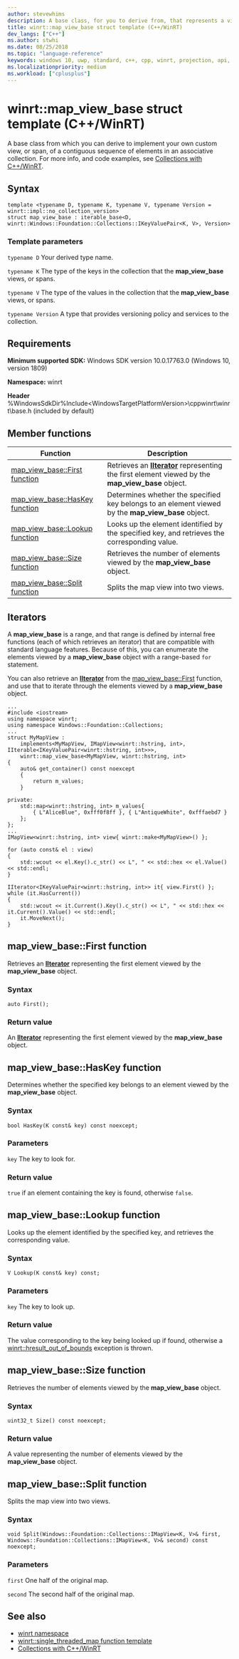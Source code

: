 ```yaml
---
author: stevewhims
description: A base class, for you to derive from, that represents a view of a contiguous sequence of elements in an associative collection.
title: winrt::map_view_base struct template (C++/WinRT)
dev_langs: ["C++"]
ms.author: stwhi
ms.date: 08/25/2018
ms.topic: "language-reference"
keywords: windows 10, uwp, standard, c++, cpp, winrt, projection, api, reference, map, view, associative, collection
ms.localizationpriority: medium
ms.workload: ["cplusplus"]
---
```


# winrt::map_view_base struct template (C++/WinRT)

A base class from which you can derive to implement your own custom view, or span, of a contiguous sequence of elements in an associative collection. For more info, and code examples, see [Collections with C++/WinRT](/windows/uwp/cpp-and-winrt-apis/collections).

## Syntax
```cppwinrt
template <typename D, typename K, typename V, typename Version = winrt::impl::no_collection_version>
struct map_view_base : iterable_base<D, winrt::Windows::Foundation::Collections::IKeyValuePair<K, V>, Version>
```

### Template parameters
`typename D`
Your derived type name.

`typename K`
The type of the keys in the collection that the **map_view_base** views, or spans.

`typename V`
The type of the values in the collection that the **map_view_base** views, or spans.

`typename Version`
A type that provides versioning policy and services to the collection.

## Requirements
**Minimum supported SDK:** Windows SDK version 10.0.17763.0 (Windows 10, version 1809)

**Namespace:** winrt

**Header** %WindowsSdkDir%Include\<WindowsTargetPlatformVersion>\cppwinrt\winrt\base.h (included by default)

## Member functions
|Function|Description|
|------------|-----------------|
|[map_view_base::First function](#map_view_basefirst-function)|Retrieves an [**IIterator**](/uwp/api/windows.foundation.collections.iiterator_t_) representing the first element viewed by the **map_view_base** object.|
|[map_view_base::HasKey function](#map_view_basehaskey-function)|Determines whether the specified key belongs to an element viewed by the **map_view_base** object.|
|[map_view_base::Lookup function](#map_view_baselookup-function)|Looks up the element identified by the specified key, and retrieves the corresponding value.|
|[map_view_base::Size function](#map_view_basesize-function)|Retrieves the number of elements viewed by the **map_view_base** object.|
|[map_view_base::Split function](#map_view_basesplit-function)|Splits the map view into two views.|

## Iterators
A **map_view_base** is a range, and that range is defined by internal free functions (each of which retrieves an iterator) that are compatible with standard language features. Because of this, you can enumerate the elements viewed by a **map_view_base** object with a range-based `for` statement.

You can also retrieve an [**IIterator**](/uwp/api/windows.foundation.collections.iiterator_t_) from the [map_view_base::First](#map_view_basefirst-function) function, and use that to iterate through the elements viewed by a **map_view_base** object.

```cppwinrt
...
#include <iostream>
using namespace winrt;
using namespace Windows::Foundation::Collections;
...
struct MyMapView :
    implements<MyMapView, IMapView<winrt::hstring, int>, IIterable<IKeyValuePair<winrt::hstring, int>>>,
    winrt::map_view_base<MyMapView, winrt::hstring, int>
{
    auto& get_container() const noexcept
    {
        return m_values;
    }

private:
    std::map<winrt::hstring, int> m_values{
        { L"AliceBlue", 0xfff0f8ff }, { L"AntiqueWhite", 0xfffaebd7 }
    };
};
...
IMapView<winrt::hstring, int> view{ winrt::make<MyMapView>() };

for (auto const& el : view)
{
    std::wcout << el.Key().c_str() << L", " << std::hex << el.Value() << std::endl;
}

IIterator<IKeyValuePair<winrt::hstring, int>> it{ view.First() };
while (it.HasCurrent())
{
    std::wcout << it.Current().Key().c_str() << L", " << std::hex << it.Current().Value() << std::endl;
    it.MoveNext();
}
```

## map_view_base::First function
Retrieves an [**IIterator**](/uwp/api/windows.foundation.collections.iiterator_t_) representing the first element viewed by the **map_view_base** object.

### Syntax
```cppwinrt
auto First();
```

### Return value
An [**IIterator**](/uwp/api/windows.foundation.collections.iiterator_t_) representing the first element viewed by the **map_view_base** object.

## map_view_base::HasKey function
Determines whether the specified key belongs to an element viewed by the **map_view_base** object.

### Syntax
```cppwinrt
bool HasKey(K const& key) const noexcept;
```

### Parameters
`key`
The key to look for.

### Return value
`true` if an element containing the key is found, otherwise `false`.

## map_view_base::Lookup function
Looks up the element identified by the specified key, and retrieves the corresponding value.

### Syntax
```cppwinrt
V Lookup(K const& key) const;
```

### Parameters
`key`
The key to look up.

### Return value
The value corresponding to the key being looked up if found, otherwise a [winrt::hresult_out_of_bounds](error-handling/hresult-out-of-bounds.md) exception is thrown.

## map_view_base::Size function
Retrieves the number of elements viewed by the **map_view_base** object.

### Syntax
```cppwinrt
uint32_t Size() const noexcept;
```

### Return value
A value representing the number of elements viewed by the **map_view_base** object.

## map_view_base::Split function
Splits the map view into two views.

### Syntax
```cppwinrt
void Split(Windows::Foundation::Collections::IMapView<K, V>& first, Windows::Foundation::Collections::IMapView<K, V>& second) const noexcept;
```

### Parameters
`first`
One half of the original map.

`second`
The second half of the original map.

## See also 
* [winrt namespace](winrt.md)
* [winrt::single_threaded_map function template](single-threaded-map.md)
* [Collections with C++/WinRT](/windows/uwp/cpp-and-winrt-apis/collections)

